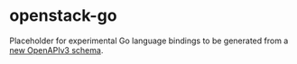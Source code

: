 # openstack-go

Placeholder for experimental Go language bindings to be generated from a [new OpenAPIv3 schema](https://github.com/stephenfin/openstack-openapi-schemas).
